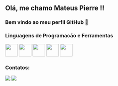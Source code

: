## Olá, me chamo Mateus Pierre !!
### Bem vindo ao meu perfil GitHub 👋

### Linguagens de Programacão e Ferramentas
<img src="https://cdn.jsdelivr.net/gh/devicons/devicon/icons/c/c-line.svg" width="40" height="40" /> <img src="https://cdn.jsdelivr.net/gh/devicons/devicon/icons/arduino/arduino-original-wordmark.svg" width="40" height="40" /> <img src="https://cdn.jsdelivr.net/gh/devicons/devicon/icons/python/python-original.svg" width="40" height="40" /> <img src="https://cdn.jsdelivr.net/gh/devicons/devicon/icons/visualstudio/visualstudio-plain.svg" width="40" height="40" /> <img src="https://cdn.jsdelivr.net/gh/devicons/devicon/icons/jupyter/jupyter-original-wordmark.svg" width="40" height="40" />

### Contatos:

<div>

<a href="https://instagram.com/mateus_pierre_" target="_blank"><img src="https://img.shields.io/badge/-Instagram-%23E4405F?style=for-the-badge&logo=instagram&logoColor=white" target="_blank"></a>
<a href="https://www.linkedin.com/in/mateus-pierre-96799218a/" target="_blank"><img src="https://img.shields.io/badge/-LinkedIn-%230077B5?style=for-the-badge&logo=linkedin&logoColor=white" target="_blank"></a>   
</div>





<!--
**maalpi/maalpi** is a ✨ _special_ ✨ repository because its `README.md` (this file) appears on your GitHub profile.

Here are some ideas to get you started:

- 🔭 I’m currently working on ...
- 🌱 I’m currently learning ...
- 👯 I’m looking to collaborate on ...
- 🤔 I’m looking for help with ...
- 💬 Ask me about ...
- 📫 How to reach me: ...
- 😄 Pronouns: ...
- ⚡ Fun fact: ...
-->
